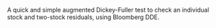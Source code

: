 A quick and simple augmented Dickey-Fuller test to check an individual stock and two-stock residuals, using Bloomberg DDE.